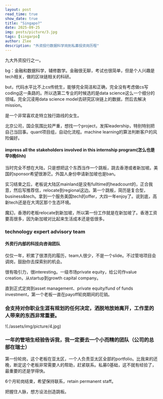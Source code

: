 ```yaml
---
layout: post
read_time: true
show_date: true
title: "Singapo?"
date: 2025-09-25
img: posts/picture/3.jpg
tags: [singarpo]
author: Zlee
description: "外资投行数据科学岗到私募投资岗历程"
---
```

九大外资投行之一。

bg：金融和数据科学，辅修数学。金融很无聊，考试也很简单，但是个人兴趣是tech相关，做的区块链相关的科研。

but，代码水平比不上cs传统生，能够完全简洁和正确，完全没有考虑做cs写coding这一条路的。所以选第二专业的时候选的是data science这么一个细分的领域。完全沉浸用data science model去研究区块链上的数据，然后去解决mission。

是一个非常喜欢走特立独行路线的女生。

北京公司，国企氛围比较严重，想找一个project，发挥leadership，特别特别把自己当回事。quant项目组，自动化流程。machine learning的算法判断客户的风险偏好。

#### impress all the stakeholders involved in this internship program(怎么也是早9晚6hh)

当时完全不想在大陆，只是想把这个东西当作一个跳板，跳去香港或者新加坡。美国的sponsor希望很渺茫。外国人身份申请新加坡也是ban。

实习结束之后，老板说大陆区mainland是没有fulltime的headcount的，正合我意，然后写推荐信，relocate到regional这边。第一个跳板，简历是复合型，business&tech。拿到一个服务美国tech的offer，大四一年enjoy了。说到底，高新tech还是在大湾区那个生态环境。

魔幻，香港的老板relocate到新加坡，所以第一份工作就是在新加坡了。香港工资要高很多，因为新加坡对比起来生活成本还是低很多。

### technology expert advisory team
#### 外资行内部的科技向咨询团队

仅仅一年，积累了很漂亮的履历，team人很少，不是一个slide。不过管培项目会调岗，鼓励你去探索别的机会。

很有吸引力，很interesting。一级市场private equity，给公司作value creation，从startup到growth capital company。

直到正式定岗到asset management、private equity/fund of funds investment，第一个老板一直在payoff轮岗期间的花销。

### 会支持对你职业生涯有规划的任何决定，洒脱地放她离开，工作里的人带来的东西非常重要。

!(./assets/img/picture/4.jpg)

### 一年的管培生经验告诉我，我一定要去一个小而精的团队（公司的总部在瑞士）

第一份轮岗，这个老板在亚太区，一个人负责亚太区全部的portfolio。比我来的还晚，断定这个老板非常需要人的帮助，赶紧联系。私募0基础，这不就有经验了，最重要的还是学得快。

6个月轮岗结束，希望保持联系，retain permanent staff。

把握住人脉，想方设法创造跳板。













